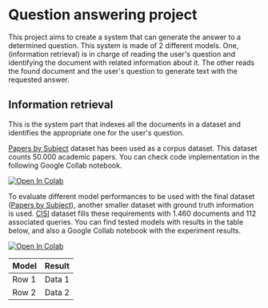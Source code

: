 # Question answering project

This project aims to create a system that can generate the answer to a determined question. This system is made of 2 different models. One, (information retrieval) is in charge of reading the user's question and identifying the document with related information about it.
The other reads the found document and the user's question to generate text with the requested answer.

## Information retrieval

This is the system part that indexes all the documents in a dataset and identifies the appropriate one for the user's question.

[Papers by Subject] dataset has been used as a corpus dataset. This dataset counts 50.000 academic papers. You can check code implementation in the following Google Collab notebook.

<a target="_blank" href="https://colab.research.google.com/drive/1z8yL7FyolUSLP-qTwOK1NYkurvPB6qUh?usp=sharing">
  <img src="https://colab.research.google.com/assets/colab-badge.svg" alt="Open In Colab"/>
</a>

To evaluate different model performances to be used with the final dataset ([Papers by Subject]), another smaller dataset with ground truth information is used. [CISI] dataset fills these requirements with 1.460 documents and 112 associated queries. You can find tested models with results in the table below, and also a Google Collab notebook with the experiment results.

<a target="_blank" href="https://colab.research.google.com/drive/1z8yL7FyolUSLP-qTwOK1NYkurvPB6qUh?usp=sharing">
  <img src="https://colab.research.google.com/assets/colab-badge.svg" alt="Open In Colab"/>
</a>

| Model    | Result   |
|----------|----------|
| Row 1    | Data 1   |
| Row 2    | Data 2   | 



[Papers by Subject]: https://www.kaggle.com/datasets/arplusman/papers-by-subject/data
[CISI]: https://www.kaggle.com/datasets/dmaso01dsta/cisi-a-dataset-for-information-retrieval
